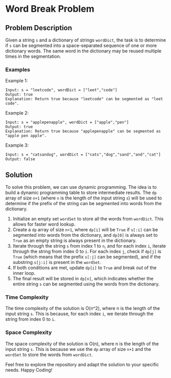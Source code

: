 # Word Break Problem

## Problem Description

Given a string `s` and a dictionary of strings `wordDict`, the task is to determine if `s` can be segmented into a space-separated sequence of one or more dictionary words. The same word in the dictionary may be reused multiple times in the segmentation.

### Examples

Example 1:
```
Input: s = "leetcode", wordDict = ["leet","code"]
Output: true
Explanation: Return true because "leetcode" can be segmented as "leet code".
```

Example 2:
```
Input: s = "applepenapple", wordDict = ["apple","pen"]
Output: true
Explanation: Return true because "applepenapple" can be segmented as "apple pen apple".
```

Example 3:
```
Input: s = "catsandog", wordDict = ["cats","dog","sand","and","cat"]
Output: false
```

## Solution

To solve this problem, we can use dynamic programming. The idea is to build a dynamic programming table to store intermediate results. The `dp` array of size `n+1` (where `n` is the length of the input string `s`) will be used to determine if the prefix of the string can be segmented into words from the dictionary.

1. Initialize an empty set `wordSet` to store all the words from `wordDict`. This allows for faster word lookup.
2. Create a `dp` array of size `n+1`, where `dp[i]` will be `True` if `s[:i]` can be segmented into words from the dictionary, and `dp[0]` is always set to `True` as an empty string is always present in the dictionary.
3. Iterate through the string `s` from index 1 to `n`, and for each index `i`, iterate through the string from index 0 to `i`. For each index `j`, check if `dp[j]` is `True` (which means that the prefix `s[:j]` can be segmented), and if the substring `s[j:i]` is present in the `wordSet`.
4. If both conditions are met, update `dp[i]` to `True` and break out of the inner loop.
5. The final result will be stored in `dp[n]`, which indicates whether the entire string `s` can be segmented using the words from the dictionary.

### Time Complexity

The time complexity of the solution is O(n^2), where n is the length of the input string `s`. This is because, for each index `i`, we iterate through the string from index 0 to `i`.

### Space Complexity

The space complexity of the solution is O(n), where n is the length of the input string `s`. This is because we use the `dp` array of size `n+1` and the `wordSet` to store the words from `wordDict`.

Feel free to explore the repository and adapt the solution to your specific needs. Happy Coding!